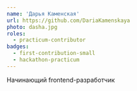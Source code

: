 ```yaml
---
name: 'Дарья Каменская'
url: https://github.com/DariaKamenskaya
photo: dasha.jpg
roles:
  - practicum-contributor
badges:
  - first-contribution-small
  - hackathon-practicum
---
```


Начинающий frontend-разработчик
